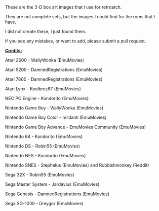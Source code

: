 These are the 3-D box art images that I use for retroarch. 

They are not complete sets, but the images I could find for the roms that I have.

I did not create these, I just found them.

If you see any mistakes, or want to add, please submit a pull request.

<ins>**Credits:**</ins>

Atari 2600 - WallyWonka (EmuMovies)

Atari 5200 - DamnedRegistrations (EmuMovies)

Atari 7800 - DamnedRegistrations (EmuMovies)

Atari Lynx - Koolbrez67 (EmuMovies)

NEC PC Engine - Kondorito (EmuMovies)

Nintendo Game Boy - WallyWonka (EmuMovies)

Nintendo Game Boy Color - mildanti (EmuMovies)

Nintendo Game Boy Advance - EmuMovies Community (EmuMovies)

Nintendo 64 - Kondorito (EmuMovies)

Nintendo DS - Robin55 (EmuMovies)

Nintendo NES - Kondorito (EmuMovies)

Nintendo SNES - Stephelus (EmuMovies) and Rubbishmonkey (Reddit)

Sega 32X - Robin55 (EmuMovies)

Sega Master System - Jardavius (EmuMovies)

Sega Genesis - DamnedRegistrations (EmuMovies)

Sega SG-1000 - Dreygor (EmuMovies)

